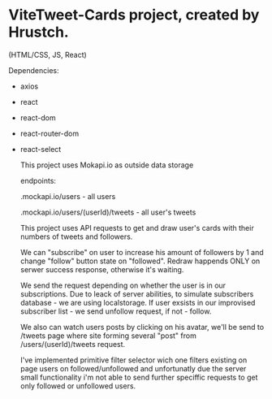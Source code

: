 # ViteTweet-Cards project, created by Hrustch.

(HTML/CSS, JS, React)

Dependencies:
- axios
- react
- react-dom
- react-router-dom
- react-select

  This project uses Mokapi.io as outside data storage
  
    endpoints:
  
  .mockapi.io/users - all users
  
  .mockapi.io/users/(userId)/tweets - all user's tweets

    This project uses API requests to get and draw user's cards with
  their numbers of tweets and followers.
  
    We can "subscribe" on user to increase his amount of followers by 1
  and change "follow" button state on "followed". Redraw happends ONLY on
  serwer success response, otherwise it's waiting.
  
    We send the request depending on whether the user is in our subscriptions.
  Due to leack of server abilities, to simulate subscribers database - we are using localstorage.
  If user exsists in our improvised subscriber list - we send unfollow request, if not - follow.
  
    We also can watch users posts by clicking on his avatar, we'll be send to /tweets page 
  where site forming several "post" from /users/(userId)/tweets request.
  
    I've implemented primitive filter selector wich one filters existing on page users on followed/unfollowed
  and unfortunatly due the server small functionality i'm not able to send further speciffic requests
  to get only followed or unfollowed users. 
